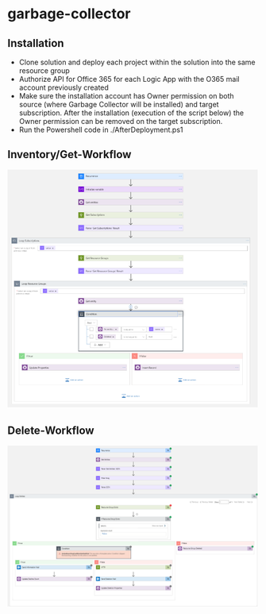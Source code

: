 # garbage-collector
## Installation
* Clone solution and deploy each project within the solution into the same resource group
* Authorize API for Office 365 for each Logic App with the O365 mail account previously created
* Make sure the installation account has Owner permission on both source (where Garbage Collector will be installed) and target subscription. After the installation (execution of the script below) the Owner permission can be removed on the target subscription.
* Run the Powershell code in ./AfterDeployment.ps1

## Inventory/Get-Workflow
![inventory](Images/inventorywf.png)
## Delete-Workflow
![delete](Images/deletewf.PNG)
